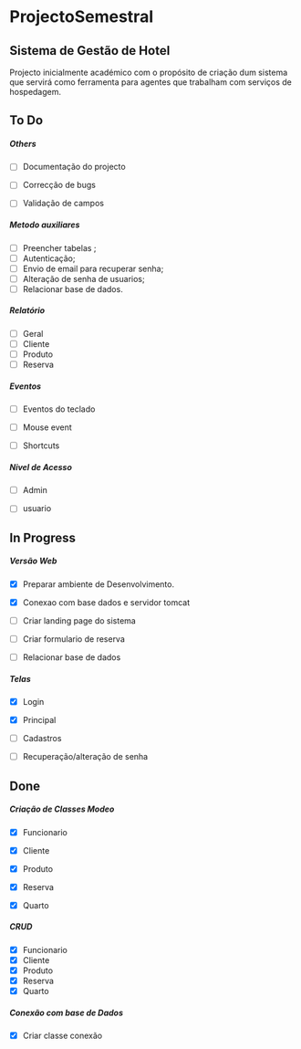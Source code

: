 # ProjectoSemestral
## Sistema de Gestão de Hotel 
Projecto inicialmente académico com o propósito de criação dum sistema que servirá como ferramenta para agentes que trabalham com serviços de hospedagem.




## To Do

##### Others

- [ ]  Documentação do projecto

- [ ] Correcção de bugs



- [ ]  Validação de campos


##### Metodo auxiliares
- [ ] Preencher tabelas ;
- [ ]  Autenticação;
- [ ]  Envio de email para recuperar senha;
- [ ]  Alteração de senha de usuarios;
- [ ]  Relacionar base de dados.

##### Relatório
- [ ]  Geral
- [ ]  Cliente
- [ ] Produto
- [ ] Reserva

##### Eventos
 - [ ]  Eventos do teclado

 - [ ]   Mouse event

 - [ ]  Shortcuts 

##### Nivel de Acesso
- [ ]  Admin
- [ ]  usuario


## In Progress

##### Versão Web
- [x]  Preparar ambiente de Desenvolvimento.
- [x] Conexao com base dados e servidor tomcat
- [ ]  Criar landing page do sistema
- [ ] Criar formulario  de reserva
- [ ]  Relacionar base de dados




##### Telas
- [x] Login
- [x] Principal
- [ ]  Cadastros
- [ ] Recuperação/alteração de senha





## Done

##### Criação de Classes Modeo
- [x]  Funcionario
- [x]  Cliente
- [x]  Produto
- [x]  Reserva
- [x]  Quarto


##### CRUD
- [x]  Funcionario
- [x]  Cliente
- [x]  Produto
- [x] Reserva
- [x]  Quarto

##### Conexão com base de Dados
- [x] Criar classe conexão














